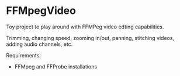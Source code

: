 # FFMpegVideo

Toy project to play around with FFMPeg video edting capabilities. 

Trimming, changing speed, zooming in/out, panning, stitching videos, adding audio channels, etc.

Requirements: 
* FFMpeg and FFProbe installations
